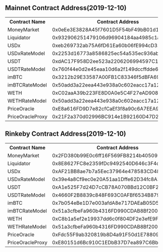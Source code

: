 ## Mainnet Contract Address(2019-12-10)

<table>
	<tr>
   		<th>Contract Name</th>
    	<th>Contract Address</th>
	</tr>
	<tr>
		<td> MoneyMarket </td>
		<td> 0x0eEe3E3828A45f7601D5F54bF49bB01d1A9dF5ea </td>
	</tr>
	<tr>
		<td> Liquidator </td>
		<td> 0x932906251479106d96904184aa4985c1a291b35d </td>
	</tr>
	<tr>
		<td> USDx </td>
		<td> 0xeb269732ab75A6fD61Ea60b06fE994cD32a83549 </td>
	</tr>
	<tr>
		<td> USDxRateModel </td>
		<td> 0x2253d16773a8586825ec54a535ec936ab53e0c51 </td>
	</tr>
	<tr>
		<td> USDT </td>
		<td> 0xdAC17F958D2ee523a2206206994597C13D831ec7 </td>
	</tr>
	<tr>
		<td> USDTRateModel </td>
		<td> 0x760f44e0d2e45eaa10d6a2f149dccffdde664ef9 </td>
	</tr>
	<tr>
		<td> imBTC </td>
		<td> 0x3212b29E33587A00FB1C83346f5dBFA69A458923 </td>
	</tr>
	<tr>
		<td> imBTCRateModel </td>
		<td> 0x50add3a22eea443e938a0c602eacc17a12ce6483 </td>
	</tr>
	<tr>
		<td> WETH </td>
		<td> 0xC02aaA39b223FE8D0A0e5C4F27eAD9083C756Cc2 </td>
	</tr>
	<tr>
		<td> WETHRateModel </td>
		<td> 0x50add3a22eea443e938a0c602eacc17a12ce6483 </td>
	</tr>
	<tr>
		<td> PriceOracle </td>
		<td> 0xE8a616FD9D7e82cfCaEf3f8a90c6A7EEA97E0856 </td>
	</tr>
	<tr>
		<td> PriceOracleProxy </td>
		<td> 0x21F2a370d02996BC914e1B92160D47D279d9F15a </td>
	</tr>
</table>


## Rinkeby Contract Address(2019-12-10)

<table>
	<tr>
   		<th>Contract Name</th>
    	<th>Contract Address</th>
	</tr>
	<tr>
		<td> MoneyMarket </td>
		<td> 0x2FD380b99E0c6ff16F569FB8214b40509F776764 </td>
	</tr>
	<tr>
		<td> Liquidator </td>
		<td> 0x8E8627FC8e2359fDc9492540D646c3F4d979A44A </td>
	</tr>
	<tr>
		<td> USDx </td>
		<td> 0xAF21BB8ae7b7a5Eec37964e478583CD486FD12E2 </td>
	</tr>
	<tr>
		<td> USDxRateModel </td>
		<td> 0x39e4a8Cf9ec0e20A51aa1Dffe62D34fc8A3D15f9 </td>
	</tr>
	<tr>
		<td> USDT </td>
		<td> 0xA1e525F7d24D7cCB78A070BBd12C0BF21Fb4a848 </td>
	</tr>
	<tr>
		<td> USDTRateModel </td>
		<td> 0x4660F2B8839c848F693C0AFBf6534B87910e478c </td>
	</tr>
	<tr>
		<td> imBTC </td>
		<td> 0x7b054eBe1D7e003afdA8e717DAEaB05D56D5836A </td>
	</tr>
	<tr>
		<td> imBTCRateModel </td>
		<td> 0x51a3cfbeFa960b4316FD990CDAB8Bf20078fA378 </td>
	</tr>
	<tr>
		<td> WETH </td>
		<td> 0xC8b1a5ef2e19937dd6c0f804DF2e3efE9F093B1e </td>
	</tr>
	<tr>
		<td> WETHRateModel </td>
		<td> 0x51a3cfbeFa960b4316FD990CDAB8Bf20078fA378 </td>
	</tr>
	<tr>
		<td> PriceOracle </td>
		<td> 0xFdc55F9ab320819b8D4a91F50d1E78809B09eB3d </td>
	</tr>
	<tr>
		<td> PriceOracleProxy </td>
		<td> 0xE80151d6Bc910C1EDbB37D7ea897C6Bb2428B16c </td>
	</tr>
</table>
